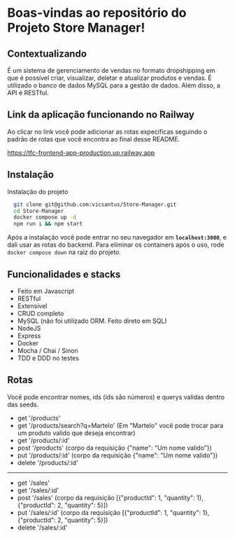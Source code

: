 # Boas-vindas ao repositório do Projeto Store Manager!

## Contextualizando

É um sistema de gerenciamento de vendas no formato dropshipping em que é possível criar, visualizar, deletar e atualizar produtos e vendas. É utilizado o banco de dados MySQL para a gestão de dados. Além disso, a API é RESTful.

## Link da aplicação funcionando no Railway

Ao clicar no link você pode adicionar as rotas expecificas seguindo o padrão de rotas que você encontra ao final desse README.

https://tfc-frontend-app-production.up.railway.app

## Instalação

Instalação do projeto

```bash
  git clone git@github.com:vicsantus/Store-Manager.git
  cd Store-Manager
  docker compose up -d
  npm run i && npm start
```

Após a instalação você pode entrar no seu navegador em **`localhost:3000`**, e dali usar as rotas do backend.
Para eliminar os containers após o uso, rode `docker compose down` na raiz do projeto.

## Funcionalidades e stacks

- Feito em Javascript
- RESTful
- Extensível
- CRUD completo
- MySQL (não foi utilizado ORM. Feito direto em SQL)
- NodeJS
- Express
- Docker
- Mocha / Chai / Sinon
- TDD e DDD no testes

## Rotas

Você pode encontrar nomes, ids (ids são números) e querys validas dentro das seeds.

- get '/products'
- get '/products/search?q=Martelo' (Em "Martelo" você pode trocar para um produto valido que deseja encontrar)
- get '/products/:id'
- post '/products' (corpo da requisição {"name": "Um nome valido"})
- put '/products/:id' (corpo da requisição {"name": "Um nome valido"})
- delete '/products/:id'

---

- get '/sales'
- get '/sales/:id'
- post '/sales' (corpo da requisição [{"productId": 1, "quantity": 1}, {"productId": 2, "quantity": 5}])
- put '/sales/:id' (corpo da requisição [{"productId": 1, "quantity": 1}, {"productId": 2, "quantity": 5}])
- delete '/sales/:id'
